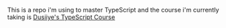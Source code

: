 This is a repo i'm using to master TypeScript and the course i'm currently taking is  [Dusiiye's TypeScript Course](https://youtu.be/IAnXue08ewY?si=aMycs7rjezcJ1qtZ)
